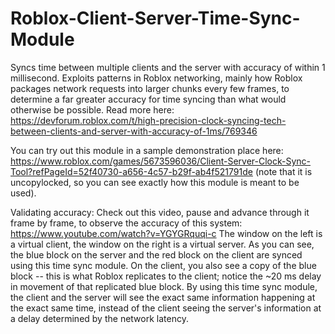 # Roblox-Client-Server-Time-Sync-Module

Syncs time between multiple clients and the server with accuracy of within 1 millisecond. Exploits patterns in Roblox networking, mainly how Roblox packages network requests into larger chunks every few frames, to determine a far greater accuracy for time syncing than what would otherwise be possible. Read more here: https://devforum.roblox.com/t/high-precision-clock-syncing-tech-between-clients-and-server-with-accuracy-of-1ms/769346

You can try out this module in a sample demonstration place here: https://www.roblox.com/games/5673596036/Client-Server-Clock-Sync-Tool?refPageId=52f40730-a656-4c57-b29f-ab4f521791de (note that it is uncopylocked, so you can see exactly how this module is meant to be used).

Validating accuracy:
Check out this video, pause and advance through it frame by frame, to observe the accuracy of this system: https://www.youtube.com/watch?v=YGYGRquqi-c
The window on the left is a virtual client, the window on the right is a virtual server. As you can see, the blue block on the server and the red block on the client are synced using this time sync module. On the client, you also see a copy of the blue block -- this is what Roblox replicates to the client; notice the ~20 ms delay in movement of that replicated blue block. By using this time sync module, the client and the server will see the exact same information happening at the exact same time, instead of the client seeing the server's information at a delay determined by the network latency.
